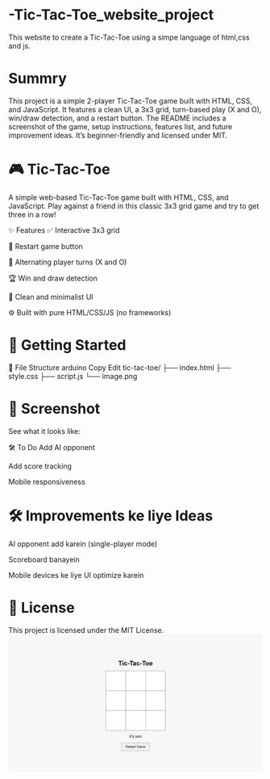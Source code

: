 # -Tic-Tac-Toe_website_project
This website to create a Tic-Tac-Toe  using a simpe language of html,css and js.
# Summry
This project is a simple 2-player Tic-Tac-Toe game built with HTML, CSS, and JavaScript. It features a clean UI, a 3x3 grid, turn-based play (X and O), win/draw detection, and a restart button. The README includes a screenshot of the game, setup instructions, features list, and future improvement ideas. It’s beginner-friendly and licensed under MIT.
# 🎮 Tic-Tac-Toe
A simple web-based Tic-Tac-Toe game built with HTML, CSS, and JavaScript. Play against a friend in this classic 3x3 grid game and try to get three in a row!

✨ Features
✅ Interactive 3x3 grid

🔄 Restart game button

🔁 Alternating player turns (X and O)

🏆 Win and draw detection

🎨 Clean and minimalist UI

⚙️ Built with pure HTML/CSS/JS (no frameworks)
# 🚀 Getting Started
📂 File Structure
arduino
Copy
Edit
tic-tac-toe/
├── index.html
├── style.css
├── script.js
└── image.png
# 📸 Screenshot
See what it looks like:


🛠️ To Do
 Add AI opponent

 Add score tracking

 Mobile responsiveness
 # 🛠️ Improvements ke liye Ideas
 AI opponent add karein (single-player mode)

 Scoreboard banayein

 Mobile devices ke liye UI optimize karein
 # 📄 License
This project is licensed under the MIT License.
![image alt](https://github.com/Amrenderkumar/-Tic-Tac-Toe_website_project/blob/625b0051b5daf3a6d9f96667f3476e8253956e66/image.png)
